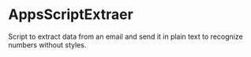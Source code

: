 # AppsScriptExtraer
Script to extract data from an email and send it in plain text to recognize numbers without styles.
